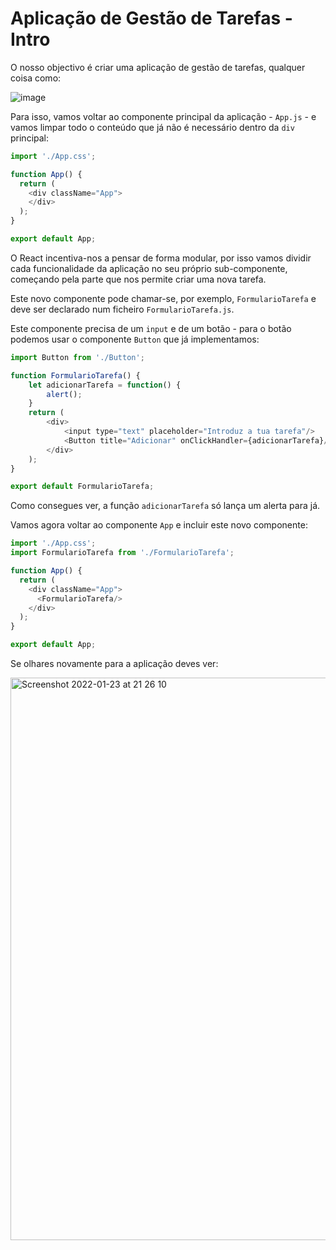 # Aplicação de Gestão de Tarefas - Intro

O nosso objectivo é criar uma aplicação de gestão de tarefas, qualquer coisa como:

![image](https://user-images.githubusercontent.com/39055313/150697193-0c6b1e64-6665-4637-867c-56a9c42942aa.png)

Para isso, vamos voltar ao componente principal da aplicação - `App.js` - e vamos limpar todo o conteúdo que já não é necessário dentro da `div` principal:

```javascript
import './App.css';

function App() {
  return (
    <div className="App">
    </div>
  );
}

export default App;
```

O React incentiva-nos a pensar de forma modular, por isso vamos dividir cada funcionalidade da aplicação no seu próprio sub-componente, começando pela parte que nos permite criar uma nova tarefa.

Este novo componente pode chamar-se, por exemplo, `FormularioTarefa` e deve ser declarado num ficheiro `FormularioTarefa.js`.

Este componente precisa de um `input` e de um botão - para o botão podemos usar o componente `Button` que já implementamos:

```javascript
import Button from './Button';

function FormularioTarefa() {
    let adicionarTarefa = function() {
        alert(); 
    }
    return (
        <div>
            <input type="text" placeholder="Introduz a tua tarefa"/>
            <Button title="Adicionar" onClickHandler={adicionarTarefa}/>
        </div>        
    );
}

export default FormularioTarefa;
```

Como consegues ver, a função `adicionarTarefa` só lança um alerta para já. 

Vamos agora voltar ao componente `App` e incluir este novo componente:

```javascript
import './App.css';
import FormularioTarefa from './FormularioTarefa';

function App() {
  return (
    <div className="App">
      <FormularioTarefa/>
    </div>
  );
}

export default App;
```

Se olhares novamente para a aplicação deves ver:

<img width="900" alt="Screenshot 2022-01-23 at 21 26 10" src="https://user-images.githubusercontent.com/39055313/150698599-067c2b7e-5c7e-4fbb-abd3-16ff5914d190.png">
